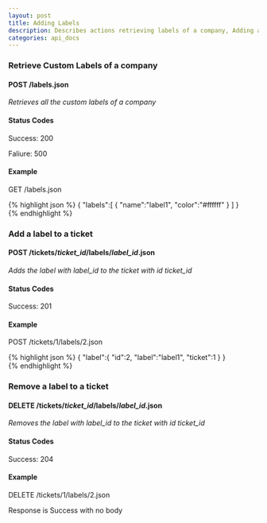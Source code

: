 ```yaml
---
layout: post
title: Adding Labels
description: Describes actions retrieving labels of a company, Adding a label to a ticket and Removing a label from a ticket
categories: api_docs
---
```


### Retrieve Custom Labels of a company

#### POST /labels.json

*Retrieves all the custom labels of a company*

#### Status Codes

Success: 200

Faliure: 500

#### Example

GET /labels.json

{% highlight json %}
  {
  "labels":[
    {
      "name":"label1",
      "color":"#ffffff"
    }
  ]
  }  
{% endhighlight %}  

### Add a label to a ticket

#### POST /tickets/_ticket\_id_/labels/_label\_id_.json

*Adds the label with _label\_id_ to the ticket with id _ticket\_id_*

#### Status Codes

Success: 201

#### Example

POST /tickets/1/labels/2.json

{% highlight json %}
  {
  "label":{
    "id":2,
    "label":"label1",
    "ticket":1
  }
  }  
{% endhighlight %}  

### Remove a label to a ticket

#### DELETE /tickets/_ticket\_id_/labels/_label\_id_.json

*Removes the label with _label\_id_ to the ticket with id _ticket\_id_*

#### Status Codes

Success: 204

#### Example

DELETE /tickets/1/labels/2.json

Response is Success with no body
